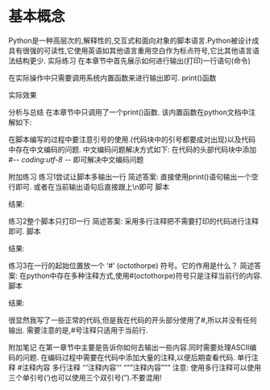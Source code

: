 # 基本概念
Python是一种高层次的,解释性的,交互式和面向对象的脚本语言.Python被设计成具有很强的可读性,它使用英语如其他语言重用空白作为标点符号,它比其他语言语法结构更少.
实际练习
在本章节中首先展示如何进行输出(打印)一行语句(命令)


在实际操作中只需要调用系统内置函数来进行输出即可.
print()函数

实际效果


分析与总结
在本章节中只调用了一个print()函数. 该内置函数在python文档中注解如下:

在脚本编写的过程中要注意引号的使用.(代码块中的引号都要成对出现)以及代码中存在中文编码的问题.
中文编码问题解决方式如下:
在代码的头部代码块中添加#-*- coding:utf-8 -*- 即可解决中文编码问题

附加练习
练习1尝试让脚本多输出一行
简述答案:
直接使用print()语句输出一个空行即可.
或者在当前输出语句后直接跟上\n即可
脚本

结果:

练习2整个脚本只打印一行
简述答案:
采用多行注释把不需要打印的代码进行注释即可.
脚本

结果:

练习3在一行的起始位置放一个 ‘#’ (octothorpe) 符号。它的作用是什么？ 
简述答案:
在python中存在多种注释方式,使用#(octothorpe)符号只是注释当前行的内容.
脚本

结果:

很显然我写了一些正常的代码,但是我在代码的开头部分使用了#,所以并没有任何输出.
需要注意的是,#号注释只适用于当前行.

附加笔记
在第一章节中主要是告诉你如何去输出一些内容.同时需要处理ASCII编码的问题.
在编码过程中需要在代码中添加大量的注释,以便后期查看代码.
单行注释 #注释内容
多行注释 ‘’’注释内容‘’’   “””注释内容”””
注意:
使用多行注释可以使用三个单引号(‘)也可以使用三个双引号(”).不要混用!

